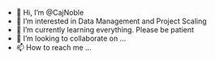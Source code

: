 - 👋 Hi, I’m @CajNoble
- 👀 I’m interested in Data Management and Project Scaling
- 🌱 I’m currently learning everything. Please be patient
- 💞️ I’m looking to collaborate on ...
- 📫 How to reach me ...

<!---
CajNoble/CajNoble is a ✨ special ✨ repository because its `README.md` (this file) appears on your GitHub profile.
You can click the Preview link to take a look at your changes.
--->
